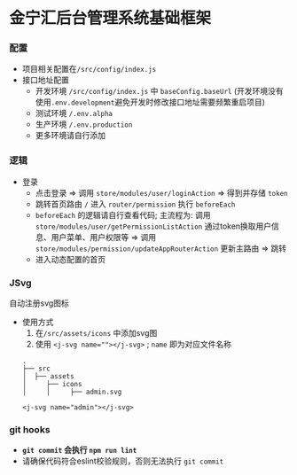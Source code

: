 # 金宁汇后台管理系统基础框架

### 配置
* 项目相关配置在`/src/config/index.js`
* 接口地址配置
    - 开发环境 `/src/config/index.js` 中 `baseConfig.baseUrl` (开发环境没有使用`.env.development`避免开发时修改接口地址需要频繁重启项目)
    - 测试环境 `/.env.alpha`
    - 生产环境 `/.env.production`
    - 更多环境请自行添加

### 逻辑
* 登录
    - 点击登录 => 调用 `store/modules/user/loginAction` => 得到并存储 `token`
    - 跳转首页路由 `/` 进入 `router/permission` 执行 `beforeEach`
    - `beforeEach` 的逻辑请自行查看代码; 主流程为: 调用 `store/modules/user/getPermissionListAction` 通过token换取用户信息、用户菜单、用户权限等 => 调用 `store/modules/permission/updateAppRouterAction` 更新主路由 => 跳转
    - 进入动态配置的首页

### JSvg
自动注册svg图标
* 使用方式
    1. 在`/src/assets/icons` 中添加svg图
    2. 使用 `<j-svg name=""></j-svg>` ; `name` 即为对应文件名称
  ```
  .
  ├── src
  │  ├── assets
  │     ├── icons
  │     │     ├── admin.svg

  <j-svg name="admin"></j-svg>
  ```

### git hooks
* **`git commit` 会执行 `npm run lint`**
* 请确保代码符合eslint校验规则，否则无法执行 `git commit`
